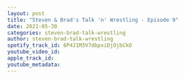 ```yaml
---
layout: post
title: "Steven & Brad's Talk 'n' Wrestling - Episode 9"
date: 2021-05-30
categories: steven-brad-talk-wrestling
author: steven-brad-talk-wrestling
spotify_track_id: 6P4J1M3V7dbpxiDjOjbCkO
youtube_video_id: 
apple_track_id: 
youtube_metadata: 
---
```

